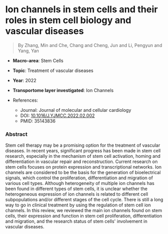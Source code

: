 # Ion channels in stem cells and their roles in stem cell biology and vascular diseases

> By Zhang, Min and Che, Chang and Cheng, Jun and Li, Pengyun and Yang, Yan

- **Macro-area**: Stem Cells
- **Topic**: Treatment of vascular diseases
- **Year**: 2022
- **Transportome layer investigated**: Ion Channels

- References:
  - Journal: Journal of molecular and cellular cardiology
  - DOI: [10.1016/J.YJMCC.2022.02.002](https://doi.org/10.1016/J.YJMCC.2022.02.002)
  - PMID: 35143836

### Abstract

Stem cell therapy may be a promising option for the treatment of vascular diseases. In recent years, significant progress has been made in stem cell research, especially in the mechanism of stem cell activation, homing and differentiation in vascular repair and reconstruction. Current research on stem cells focuses on protein expression and transcriptional networks. Ion channels are considered to be the basis for the generation of bioelectrical signals, which control the proliferation, differentiation and migration of various cell types. Although heterogeneity of multiple ion channels has been found in different types of stem cells, it is unclear whether the heterogeneous expression of ion channels is related to different cell subpopulations and/or different stages of the cell cycle. There is still a long way to go in clinical treatment by using the regulation of stem cell ion channels. In this review, we reviewed the main ion channels found on stem cells, their expression and function in stem cell proliferation, differentiation and migration, and the research status of stem cells' involvement in vascular diseases.
